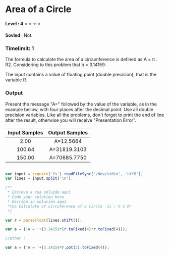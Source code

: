 # Area of a Circle

<strong>Level : 4 </strong> :star: :star: :star: :star:

**Sovled** : Not.


### Timelimit: 1

<p> The formula to calculate the area of a circumference is defined as A = π . R2. Considering to this problem that π = 3.14159: </p>

<!-- A fórmula para calcular a area de uma circuferência é definida com A = pi . R2 . considerando para este problema que pi = 3.14159 : --

<p> Calculate the area using the formula given in the problem description.</p>

<!-- Calcule a area usando a fórmula  given  na descrição do problema --

### Input

<!-- entrada -->

<p>
The input contains a value of floating point (double precision), that is the variable R.  </p>

<!-- A entrada contendo um valor de ponto flutuante (presição Double), que é a variável R . -->

### Output

<!-- saida -->

<p>
Present the message "A=" followed by the value of the variable, as in the example bellow, with four places after the decimal point. Use all double precision variables. Like all the problems, don't forget to print the end of line after the result, otherwise you will receive "Presentation Error".</p>

<!-- Apresente a mensagem "A=" sequindo do valor da variável , como no exemplo abaixo , com quatro lugares (llp : ou seja casa decimais) depois o ponto decimal .Usa todos os double variáveis de precisão . Like all os problemas , não esqueça para imprimir o fim da linha depois o resultado , othetwise voce vai receber " Apresentação erro ". -->


| Input Samples	| Output Samples |
|:--:|:--:|
|2.00 | A=12.5664 |
| 100.64 | A=31819.3103 |
| 150.00 | A=70685.7750 |

```javascript 

var input = require('fs').readFileSync('/dev/stdin', 'utf8');
var lines = input.split('\n');

/**
 * Escreva a sua solução aqui
 * Code your solution here
 * Escriba su solución aquí
 *the Calculate of circuference of a circle  is : π x R² 
 */

var r = parseFloat(lines.shift());

var a = ('A = '+(3.14159*(r.toFixed(4)*r.toFixed(4)));

//other : 

var a = ('A = '+(3.14159*r.pot(2).toFixed(4));


```